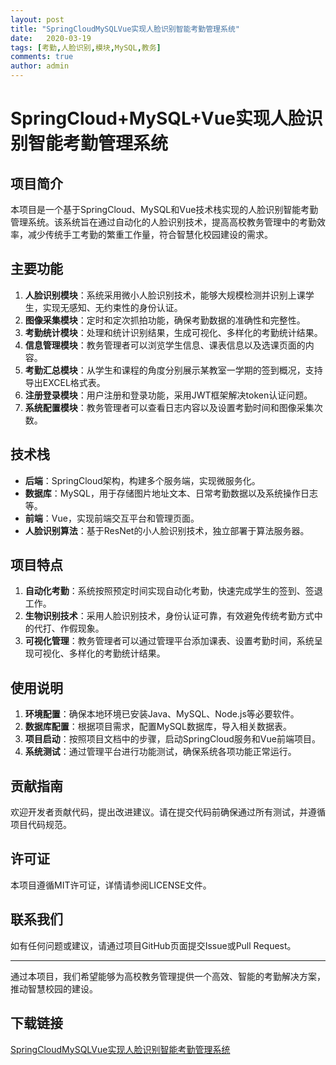 ```yaml
---
layout: post
title: "SpringCloudMySQLVue实现人脸识别智能考勤管理系统"
date:   2020-03-19
tags: [考勤,人脸识别,模块,MySQL,教务]
comments: true
author: admin
---
```

# SpringCloud+MySQL+Vue实现人脸识别智能考勤管理系统

## 项目简介
本项目是一个基于SpringCloud、MySQL和Vue技术栈实现的人脸识别智能考勤管理系统。该系统旨在通过自动化的人脸识别技术，提高高校教务管理中的考勤效率，减少传统手工考勤的繁重工作量，符合智慧化校园建设的需求。

## 主要功能
1. **人脸识别模块**：系统采用微小人脸识别技术，能够大规模检测并识别上课学生，实现无感知、无约束性的身份认证。
2. **图像采集模块**：定时和定次抓拍功能，确保考勤数据的准确性和完整性。
3. **考勤统计模块**：处理和统计识别结果，生成可视化、多样化的考勤统计结果。
4. **信息管理模块**：教务管理者可以浏览学生信息、课表信息以及选课页面的内容。
5. **考勤汇总模块**：从学生和课程的角度分别展示某教室一学期的签到概况，支持导出EXCEL格式表。
6. **注册登录模块**：用户注册和登录功能，采用JWT框架解决token认证问题。
7. **系统配置模块**：教务管理者可以查看日志内容以及设置考勤时间和图像采集次数。

## 技术栈
- **后端**：SpringCloud架构，构建多个服务端，实现微服务化。
- **数据库**：MySQL，用于存储图片地址文本、日常考勤数据以及系统操作日志等。
- **前端**：Vue，实现前端交互平台和管理页面。
- **人脸识别算法**：基于ResNet的小人脸识别技术，独立部署于算法服务器。

## 项目特点
1. **自动化考勤**：系统按照预定时间实现自动化考勤，快速完成学生的签到、签退工作。
2. **生物识别技术**：采用人脸识别技术，身份认证可靠，有效避免传统考勤方式中的代打、作假现象。
3. **可视化管理**：教务管理者可以通过管理平台添加课表、设置考勤时间，系统呈现可视化、多样化的考勤统计结果。

## 使用说明
1. **环境配置**：确保本地环境已安装Java、MySQL、Node.js等必要软件。
2. **数据库配置**：根据项目需求，配置MySQL数据库，导入相关数据表。
3. **项目启动**：按照项目文档中的步骤，启动SpringCloud服务和Vue前端项目。
4. **系统测试**：通过管理平台进行功能测试，确保系统各项功能正常运行。

## 贡献指南
欢迎开发者贡献代码，提出改进建议。请在提交代码前确保通过所有测试，并遵循项目代码规范。

## 许可证
本项目遵循MIT许可证，详情请参阅LICENSE文件。

## 联系我们
如有任何问题或建议，请通过项目GitHub页面提交Issue或Pull Request。

---

通过本项目，我们希望能够为高校教务管理提供一个高效、智能的考勤解决方案，推动智慧校园的建设。

## 下载链接

[SpringCloudMySQLVue实现人脸识别智能考勤管理系统](https://pan.quark.cn/s/c04c78e86fc1)